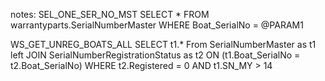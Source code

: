 notes:
SEL_ONE_SER_NO_MST
SELECT * FROM  warrantyparts.SerialNumberMaster WHERE Boat_SerialNo = @PARAM1 

WS_GET_UNREG_BOATS_ALL
SELECT
t1.*
From SerialNumberMaster as t1
left JOIN SerialNumberRegistrationStatus as t2
ON (t1.Boat_SerialNo = t2.Boat_SerialNo)
WHERE t2.Registered = 0 
AND t1.SN_MY > 14

